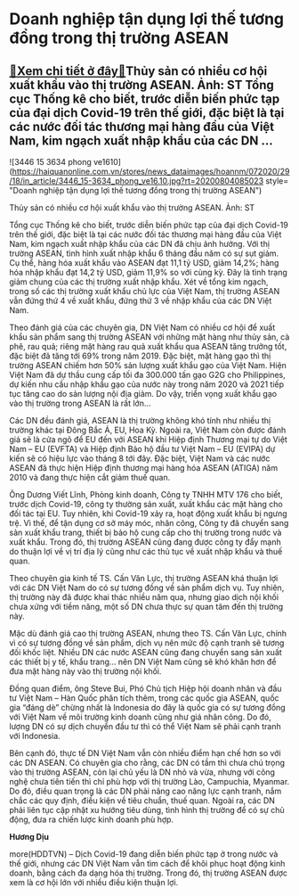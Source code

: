 Doanh nghiệp tận dụng lợi thế tương đồng trong thị trường ASEAN
===============================================================

[:gift:Xem chi tiết ở đây:gift:](https://hddtvn.com/doanh-nghiep-tan-dung-loi-the-tuong-dong-trong-thi-truong-asean/)Thủy sản có nhiều cơ hội xuất khẩu vào thị trường ASEAN. Ảnh: ST Tổng cục Thống kê cho biết, trước diễn biến phức tạp của đại dịch Covid-19 trên thế giới, đặc biệt là tại các nước đối tác thương mại hàng đầu của Việt Nam, kim ngạch xuất nhập khẩu của các DN …
-------------------------------------------------------------------------------------------------------------------------------------------------------------------------------------------------------------------------------------------------------------------





![3446 15 3634 phong ve1610](https://haiquanonline.com.vn/stores/news_dataimages/hoannm/072020/29/18/in_article/3446_15-3634_phong_ve16.10.jpg?rt=20200804085023 style= "Doanh nghiệp tận dụng lợi thế tương đồng trong thị trường ASEAN")


Thủy sản có nhiều cơ hội xuất khẩu vào thị trường ASEAN. Ảnh: ST



Tổng cục Thống kê cho biết, trước diễn biến phức tạp của đại dịch Covid-19 trên thế giới, đặc biệt là tại các nước đối tác thương mại hàng đầu của Việt Nam, kim ngạch xuất nhập khẩu của các DN đã chịu ảnh hưởng. Với thị trường ASEAN, tình hình xuất nhập khẩu 6 tháng đầu năm có sự sụt giảm. Cụ thể, hàng hóa xuất khẩu vào ASEAN đạt 11,1 tỷ USD, giảm 14,2%; hàng hóa nhập khẩu đạt 14,2 tỷ USD, giảm 11,9% so với cùng kỳ. Đây là tình trạng giảm chung của các thị trường xuất nhập khẩu. Xét về tổng kim ngạch, trong số các thị trường xuất khẩu chủ lực của Việt Nam, thị trường ASEAN vẫn đứng thứ 4 về xuất khẩu, đứng thứ 3 về nhập khẩu của các DN Việt Nam.


Theo đánh giá của các chuyên gia, DN Việt Nam có nhiều cơ hội để xuất khẩu sản phẩm sang thị trường ASEAN với những mặt hàng như thủy sản, cà phê, rau quả; riêng mặt hàng rau quả xuất khẩu qua ASEAN tăng trưởng tốt, đặc biệt đã tăng tới 69% trong năm 2019. Đặc biệt, mặt hàng gạo thì thị trường ASEAN chiếm hơn 50% sản lượng xuất khẩu gạo của Việt Nam. Hiện Việt Nam đã dự thầu cung cấp tối đa 300.000 tấn gạo G2G cho Philippines, dự kiến nhu cầu nhập khẩu gạo của nước này trong năm 2020 và 2021 tiếp tục tăng cao do sản lượng nội địa giảm. Do vậy, triển vọng xuất khẩu gạo vào thị trường trong ASEAN là rất lớn…


Các DN đều đánh giá, ASEAN là thị trường không khó tính như nhiều thị trường khác tại Đông Bắc Á, EU, Hoa Kỳ. Ngoài ra, Việt Nam còn được đánh giá sẽ là cửa ngõ để EU đến với ASEAN khi Hiệp định Thương mại tự do Việt Nam – EU (EVFTA) và Hiệp định Bảo hộ đầu tư Việt Nam – EU (EVIPA) dự kiến sẽ có hiệu lực vào tháng 8 tới đây. Đặc biệt, Việt Nam và các nước ASEAN đã thực hiện Hiệp định thương mại hàng hóa ASEAN (ATIGA) năm 2010 và đang thực hiện cắt giảm thuế quan.


Ông Dương Viết Lĩnh, Phòng kinh doanh, Công ty TNHH MTV 176 cho biết, trước dịch Covid-19, công ty thường sản xuất, xuất khẩu các mặt hàng cho đối tác tại EU. Tuy nhiên, khi Covid-19 xảy ra, hoạt động xuất khẩu bị ngưng trệ. Vì thế, để tận dụng cơ sở máy móc, nhân công, Công ty đã chuyển sang sản xuất khẩu trang, thiết bị bảo hộ cung cấp cho thị trường trong nước và xuất khẩu. Trong đó, thị trường ASEAN cũng đang được công ty đẩy mạnh do thuận lợi về vị trí địa lý cũng như các thủ tục về xuất nhập khẩu và thuế quan.


Theo chuyên gia kinh tế TS. Cấn Văn Lực, thị trường ASEAN khá thuận lợi với các DN Việt Nam do có sự tương đồng về sản phẩm dịch vụ. Tuy nhiên, thị trường này đã được khai thác nhiều năm qua, nhưng giao dịch nội khối chưa xứng với tiềm năng, một số DN chưa thực sự quan tâm đến thị trường này.


Mặc dù đánh giá cao thị trường ASEAN, nhưng theo TS. Cấn Văn Lực, chính vì có sự tương đồng về sản phẩm, dịch vụ nên mức độ cạnh tranh sẽ tương đối khốc liệt. Nhiều DN các nước ASEAN cũng đang chuyển sang sản xuất các thiết bị y tế, khẩu trang… nên DN Việt Nam cũng sẽ khó khăn hơn để đưa mặt hàng này vào thị trường nội khối.


Đồng quan điểm, ông Steve Bui, Phó Chủ tịch Hiệp hội doanh nhân và đầu tư Việt Nam – Hàn Quốc phân tích thêm, trong các quốc gia ASEAN, quốc gia “đáng dè” chừng nhất là Indonesia do đây là quốc gia có sự tương đồng với Việt Nam về môi trường kinh doanh cũng như giá nhân công. Do đó, lượng DN có sự dịch chuyển đầu tư thì có thể Việt Nam sẽ phải cạnh tranh với Indonesia.


Bên cạnh đó, thực tế DN Việt Nam vẫn còn nhiều điểm hạn chế hơn so với các DN ASEAN. Có chuyên gia cho rằng, các DN có tầm thì chưa chú trọng vào thị trường ASEAN, còn lại chủ yếu là DN nhỏ và vừa, nhưng với công nghệ chưa tiên tiến thì chỉ phù hợp với thị trường Lào, Campuchia, Myanmar. Do đó, điều quan trọng là các DN phải nâng cao năng lực cạnh tranh, nắm chắc các quy định, điều kiện về tiêu chuẩn, thuế quan. Ngoài ra, các DN phải liên tục cập nhật xu hướng tiêu dùng, tình hình thị trường để có sự chủ động, đưa ra chiến lược kinh doanh phù hợp.




**Hương Dịu**



more(HDDTVN) – Dịch Covid-19 đang diễn biến phức tạp ở trong nước và thế giới, nhưng các DN Việt Nam vẫn tìm cách để khôi phục hoạt động kinh doanh, bằng cách đa dạng hóa thị trường. Trong đó, thị trường ASEAN được xem là cơ hội lớn với nhiều điều kiện thuận lợi.

